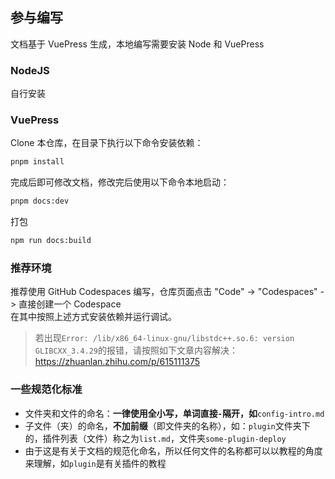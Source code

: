## 参与编写

文档基于 VuePress 生成，本地编写需要安装 Node 和 VuePress

### NodeJS

自行安装

### VuePress 

Clone 本仓库，在目录下执行以下命令安装依赖：

```bash
pnpm install
```

完成后即可修改文档，修改完后使用以下命令本地启动：

```bash
pnpm docs:dev
```

打包

```bash
npm run docs:build
```

### 推荐环境

推荐使用 GitHub Codespaces 编写，仓库页面点击 "Code" -> "Codespaces" -> 直接创建一个 Codespace  
在其中按照上述方式安装依赖并运行调试。

> 若出现`Error: /lib/x86_64-linux-gnu/libstdc++.so.6: version GLIBCXX_3.4.29`的报错，请按照如下文章内容解决：  
> https://zhuanlan.zhihu.com/p/615111375

### 一些规范化标准

- 文件夹和文件的命名：**一律使用全小写，单词直接`-`隔开，如**`config-intro.md`
- 子文件（夹）的命名，**不加前缀**（即文件夹的名称），如：`plugin`文件夹下的，插件列表（文件）称之为`list.md`，文件夹`some-plugin-deploy`
- 由于这是有关于文档的规范化命名，所以任何文件的名称都可以以教程的角度来理解，如`plugin`是有关插件的教程

